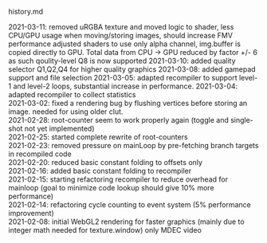 history.md

2021-03-11: removed uRGBA texture and moved logic to shader, less CPU/GPU usage when moving/storing images, should increase FMV performance
            adjusted shaders to use only alpha channel, img.buffer is copied directly to GPU. Total data from CPU -> GPU reduced by factor +/- 6
            as such qoulity-level Q8 is now supported
2021-03-10: added quality selector Q1,Q2,Q4 for higher quality graphics
2021-03-08: added gamepad support and file selection
2021-03-05: adapted recompiler to support level-1 and level-2 loops, substantial increase in performance.
2021-03-04: adapted recompiler to collect statistics  
2021-03-02: fixed a rendering bug by flushing vertices before storing an image. needed for using older clut.  
2021-02-28: root-counter seem to work properly again (toggle and single-shot not yet implemented)  
2021-02-25: started complete rewrite of root-counters  
2021-02-23: removed pressure on mainLoop by pre-fetching branch targets in recompiled code  
2021-02-20: reduced basic constant folding to offsets only  
2021-02-16: added basic constant folding to recompiler  
2021-02-15: starting refactoring recompiler to reduce overhead for mainloop (goal to minimize code lookup should give 10% more performance)  
2021-02-14: refactoring cycle counting to event system (5% performance improvement)  
2021-02-08: initial WebGL2 rendering for faster graphics (mainly due to integer math needed for texture.window) only MDEC video  
